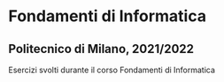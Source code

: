 # Fondamenti di Informatica 
## Politecnico di Milano, 2021/2022  
Esercizi svolti durante il corso Fondamenti di Informatica
